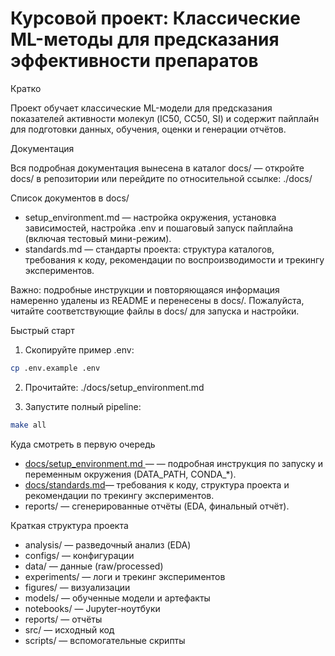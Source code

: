 # Курсовой проект: Классические ML-методы для предсказания эффективности препаратов

Кратко

Проект обучает классические ML-модели для предсказания показателей активности молекул (IC50, CC50, SI) и содержит пайплайн для подготовки данных, обучения, оценки и генерации отчётов.

Документация

Вся подробная документация вынесена в каталог docs/ — откройте docs/ в репозитории или перейдите по относительной ссылке: ./docs/

Список документов в docs/

- setup_environment.md — настройка окружения, установка зависимостей, настройка .env и пошаговый запуск пайплайна (включая тестовый мини-режим).
- standards.md — стандарты проекта: структура каталогов, требования к коду, рекомендации по воспроизводимости и трекингу экспериментов.

Важно: подробные инструкции и повторяющаяся информация намеренно удалены из README и перенесены в docs/. Пожалуйста, читайте соответствующие файлы в docs/ для запуска и настройки.

Быстрый старт

1. Скопируйте пример .env:

```bash
cp .env.example .env
```

2. Прочитайте: ./docs/setup_environment.md

3. Запустите полный pipeline:

```bash
make all
```

Куда смотреть в первую очередь

- [docs/setup_environment.md ](docs/setup_environment.md )— — подробная инструкция по запуску и переменным окружения (DATA_PATH, CONDA_*).
-  [docs/standards.md](docs/standards.md)— требования к коду, структура проекта и рекомендации по трекингу экспериментов.
- reports/ — сгенерированные отчёты (EDA, финальный отчёт).

Краткая структура проекта

- analysis/      — разведочный анализ (EDA)
- configs/       — конфигурации
- data/          — данные (raw/processed)
- experiments/   — логи и трекинг экспериментов
- figures/       — визуализации
- models/        — обученные модели и артефакты
- notebooks/     — Jupyter-ноутбуки
- reports/       — отчёты
- src/           — исходный код
- scripts/       — вспомогательные скрипты


